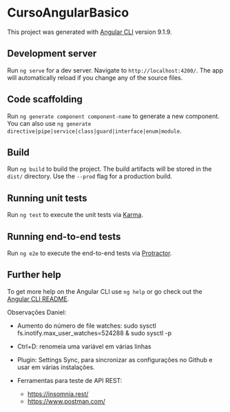 # CursoAngularBasico

This project was generated with [Angular CLI](https://github.com/angular/angular-cli) version 9.1.9.

## Development server

Run `ng serve` for a dev server. Navigate to `http://localhost:4200/`. The app will automatically reload if you change any of the source files.

## Code scaffolding

Run `ng generate component component-name` to generate a new component. You can also use `ng generate directive|pipe|service|class|guard|interface|enum|module`.

## Build

Run `ng build` to build the project. The build artifacts will be stored in the `dist/` directory. Use the `--prod` flag for a production build.

## Running unit tests

Run `ng test` to execute the unit tests via [Karma](https://karma-runner.github.io).

## Running end-to-end tests

Run `ng e2e` to execute the end-to-end tests via [Protractor](http://www.protractortest.org/).

## Further help

To get more help on the Angular CLI use `ng help` or go check out the [Angular CLI README](https://github.com/angular/angular-cli/blob/master/README.md).




Observações Daniel:
- Aumento do número de file watches:
  sudo sysctl fs.inotify.max_user_watches=524288 & sudo sysctl -p

- Ctrl+D: renomeia uma variável em várias linhas

- Plugin: Settings Sync, para sincronizar as configurações no Github e usar em várias instalações.

- Ferramentas para teste de API REST:
  - https://insomnia.rest/
  - https://www.postman.com/ 
